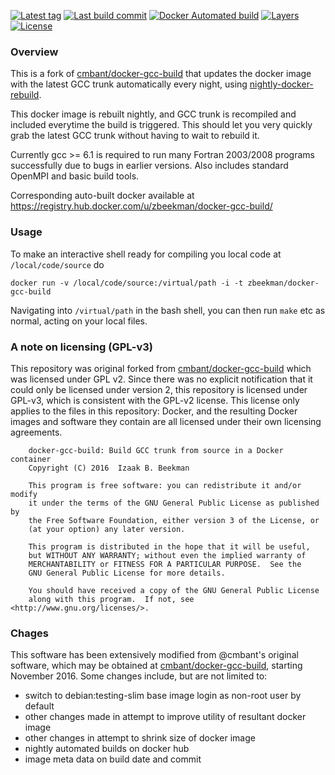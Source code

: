 [![Latest tag](https://images.microbadger.com/badges/version/zbeekman/docker-gcc-build.svg)](https://microbadger.com/images/zbeekman/docker-gcc-build) 
[![Last build commit](https://images.microbadger.com/badges/commit/zbeekman/docker-gcc-build.svg)](https://microbadger.com/images/zbeekman/docker-gcc-build) 
[![Docker Automated build](https://img.shields.io/docker/automated/zbeekman/docker-gcc-build.svg)](https://hub.docker.com/r/zbeekman/docker-gcc-build/builds/) 
[![Layers](https://images.microbadger.com/badges/image/zbeekman/docker-gcc-build.svg)](https://microbadger.com/images/zbeekman/docker-gcc-build) 
[![License](https://images.microbadger.com/badges/license/zbeekman/docker-gcc-build.svg)](https://microbadger.com/images/zbeekman/docker-gcc-build)

### Overview

This is a fork of [cmbant/docker-gcc-build] that updates the docker
image with the latest GCC trunk automatically every night, using
[nightly-docker-rebuild].

This docker image is rebuilt nightly, and GCC trunk is recompiled and
included everytime the build is triggered. This should let you very
quickly grab the latest GCC trunk without having to wait to rebuild
it.

Currently gcc >= 6.1 is required to run many Fortran 2003/2008
programs successfully due to bugs in earlier versions. Also includes
standard OpenMPI and basic build tools.

Corresponding auto-built docker available at
https://registry.hub.docker.com/u/zbeekman/docker-gcc-build/

### Usage

To make an interactive shell ready for compiling you local code at
`/local/code/source` do

```
docker run -v /local/code/source:/virtual/path -i -t zbeekman/docker-gcc-build
```

Navigating into `/virtual/path` in the bash shell, you can then run `make`
etc as normal, acting on your local files.

### A note on licensing (GPL-v3)

This repository was original forked from [cmbant/docker-gcc-build]
which was licensed under GPL v2. Since there was no explicit
notification that it could only be licensed under version 2, this
repository is licensed under GPL-v3, which is consistent with the
GPL-v2 license. This license only applies to the files in this
repository: Docker, and the resulting Docker images and software they
contain are all licensed under their own licensing agreements.

```
    docker-gcc-build: Build GCC trunk from source in a Docker container
    Copyright (C) 2016  Izaak B. Beekman

    This program is free software: you can redistribute it and/or modify
    it under the terms of the GNU General Public License as published by
    the Free Software Foundation, either version 3 of the License, or
    (at your option) any later version.

    This program is distributed in the hope that it will be useful,
    but WITHOUT ANY WARRANTY; without even the implied warranty of
    MERCHANTABILITY or FITNESS FOR A PARTICULAR PURPOSE.  See the
    GNU General Public License for more details.

    You should have received a copy of the GNU General Public License
    along with this program.  If not, see <http://www.gnu.org/licenses/>.

```

### Chages

This software has been extensively modified from @cmbant's original
software, which may be obtained at [cmbant/docker-gcc-build], starting
November 2016. Some changes include, but are not limited to:

 - switch to debian:testing-slim base image login as non-root user by
   default
 - other changes made in attempt to improve utility of resultant docker
   image
 - other changes in attempt to shrink size of docker image
 - nightly automated builds on docker hub
 - image meta data on build date and commit

[cmbant/docker-gcc-build]: https://github.com/cmbant/docker-gcc-build
[nightly-docker-rebuild]: https://github.com/zbeekman/nightly-docker-rebuild

